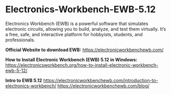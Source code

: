 # Electronics-Workbench-EWB-5.12
Electronics Workbench (EWB) is a powerful software that simulates electronic circuits, allowing you to build, analyze, and test them virtually. It’s a free, safe, and interactive platform for hobbyists, students, and professionals.

**Official Website to download EWB:**
https://electronicworkbenchewb.com/

**How to Install Electronic Workbench (EWB) 5.12 in Windows:**
https://electronicsworkbench.org/how-to-install-electronic-workbench-ewb-5-12/

**Intro to EWB 5.12**
https://electronicworkbenchewb.com/introduction-to-electronics-workbench/
https://electronicworkbenchewb.com/blog/
